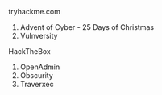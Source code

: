 tryhackme.com
1. Advent of Cyber - 25 Days of Christmas 
2. Vulnversity

HackTheBox
1. OpenAdmin
2. Obscurity
3. Traverxec
